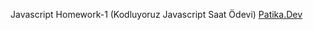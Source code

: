 Javascript Homework-1 (Kodluyoruz Javascript Saat Ödevi)
[Patika.Dev](https://app.patika.dev/enesozenn)